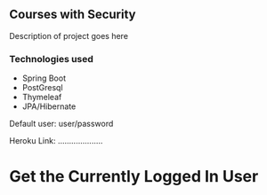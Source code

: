 ## Courses with Security
Description of project goes here

### Technologies used
* Spring Boot
* PostGresql
* Thymeleaf
* JPA/Hibernate

Default user: user/password

Heroku Link: ....................
# Get the Currently Logged In User
